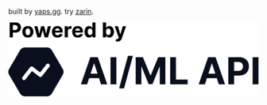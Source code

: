 built by [yaps.gg](https://yaps.gg). try [zarin](https://zarin.vercel.app).

<a href="https://aimlapi.com?utm_source=abdibrokhim">
  <img src="/public/powered-by-aimlapi.svg" alt="AI/ML API" style="background-color: white;">
</a>